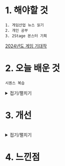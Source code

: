 # 1. 해야할 것
```
1. 게임산업 뉴스 읽기
2. 개인 공부
3. 2Stage 몬스터 기획
```
[2024년도 게임 기대작](https://www.gamemeca.com/view.php?gid=1744569)



# 2. 오늘 배운 것
```
시퀀스 복습
```
<details>
<summary>접기/펼치기</summary>


</details>



# 3. 개선
```

```
<details>
<summary>접기/펼치기</summary>


</details>



# 4. 느낀점
```

```


